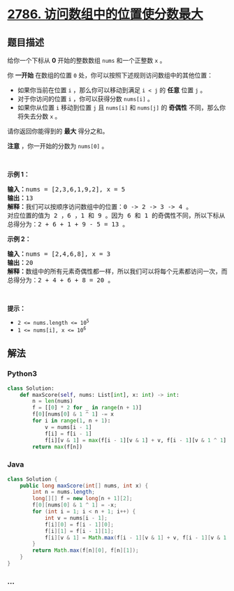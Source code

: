 # [2786. 访问数组中的位置使分数最大](https://leetcode-cn.com/problems/visit-array-positions-to-maximize-score)

## 题目描述

<!-- 这里写题目描述 -->

<p>给你一个下标从 <strong>0</strong>&nbsp;开始的整数数组&nbsp;<code>nums</code>&nbsp;和一个正整数&nbsp;<code>x</code>&nbsp;。</p>

<p>你 <strong>一开始</strong>&nbsp;在数组的位置 <code>0</code>&nbsp;处，你可以按照下述规则访问数组中的其他位置：</p>

<ul>
	<li>如果你当前在位置&nbsp;<code>i</code>&nbsp;，那么你可以移动到满足&nbsp;<code>i &lt; j</code>&nbsp;的&nbsp;<strong>任意</strong>&nbsp;位置&nbsp;<code>j</code>&nbsp;。</li>
	<li>对于你访问的位置 <code>i</code>&nbsp;，你可以获得分数&nbsp;<code>nums[i]</code>&nbsp;。</li>
	<li>如果你从位置 <code>i</code>&nbsp;移动到位置 <code>j</code>&nbsp;且&nbsp;<code>nums[i]</code> 和&nbsp;<code>nums[j]</code>&nbsp;的 <strong>奇偶性</strong>&nbsp;不同，那么你将失去分数&nbsp;<code>x</code>&nbsp;。</li>
</ul>

<p>请你返回你能得到的 <strong>最大</strong>&nbsp;得分之和。</p>

<p><strong>注意</strong>&nbsp;，你一开始的分数为&nbsp;<code>nums[0]</code>&nbsp;。</p>

<p>&nbsp;</p>

<p><strong>示例 1：</strong></p>

<pre><b>输入：</b>nums = [2,3,6,1,9,2], x = 5
<b>输出：</b>13
<b>解释：</b>我们可以按顺序访问数组中的位置：0 -&gt; 2 -&gt; 3 -&gt; 4 。
对应位置的值为 2 ，6 ，1 和 9 。因为 6 和 1 的奇偶性不同，所以下标从 2 -&gt; 3 让你失去 x = 5 分。
总得分为：2 + 6 + 1 + 9 - 5 = 13 。
</pre>

<p><strong>示例 2：</strong></p>

<pre><b>输入：</b>nums = [2,4,6,8], x = 3
<b>输出：</b>20
<b>解释：</b>数组中的所有元素奇偶性都一样，所以我们可以将每个元素都访问一次，而且不会失去任何分数。
总得分为：2 + 4 + 6 + 8 = 20 。
</pre>

<p>&nbsp;</p>

<p><strong>提示：</strong></p>

<ul>
	<li><code>2 &lt;= nums.length &lt;= 10<sup>5</sup></code></li>
	<li><code>1 &lt;= nums[i], x &lt;= 10<sup>6</sup></code></li>
</ul>


## 解法

<!-- 这里可写通用的实现逻辑 -->

<!-- tabs:start -->

### **Python3**

<!-- 这里可写当前语言的特殊实现逻辑 -->

```python
class Solution:
    def maxScore(self, nums: List[int], x: int) -> int:
        n = len(nums)
        f = [[0] * 2 for _ in range(n + 1)]
        f[0][nums[0] & 1 ^ 1] -= x
        for i in range(1, n + 1):
            v = nums[i - 1]
            f[i] = f[i - 1]
            f[i][v & 1] = max(f[i - 1][v & 1] + v, f[i - 1][v & 1 ^ 1] - x + v)
        return max(f[n])
```

### **Java**

<!-- 这里可写当前语言的特殊实现逻辑 -->

```java
class Solution {
    public long maxScore(int[] nums, int x) {
        int n = nums.length;
        long[][] f = new long[n + 1][2];
        f[0][nums[0] & 1 ^ 1] = -x;
        for (int i = 1; i < n + 1; i++) {
            int v = nums[i - 1];
            f[i][0] = f[i - 1][0];
            f[i][1] = f[i - 1][1];  
            f[i][v & 1] = Math.max(f[i - 1][v & 1] + v, f[i - 1][v & 1 ^ 1] - x + v);
        }
        return Math.max(f[n][0], f[n][1]);
    }
}
```

### **...**

```

```

<!-- tabs:end -->
